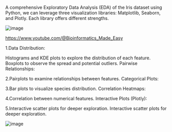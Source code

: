 A comprehensive Exploratory Data Analysis (EDA) of the Iris dataset using Python, we can leverage three visualization libraries: Matplotlib, Seaborn, and Plotly. Each library offers different strengths. 

![image](https://github.com/user-attachments/assets/f9d37a7e-4c57-4eda-987c-10922638af06)

https://www.youtube.com/@Bioinformatics_Made_Easy

1.Data Distribution:

Histograms and KDE plots to explore the distribution of each feature.
Boxplots to observe the spread and potential outliers.
Pairwise Relationships:

2.Pairplots to examine relationships between features.
Categorical Plots:

3.Bar plots to visualize species distribution.
Correlation Heatmaps:

4.Correlation between numerical features.
Interactive Plots (Plotly):

5.Interactive scatter plots for deeper exploration.
Interactive scatter plots for deeper exploration.

![image](https://github.com/user-attachments/assets/bb2e0d59-8f02-4e10-8cda-ad6d45820b6b)

